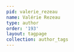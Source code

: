 ```yaml
---
pid: valerie_rezeau
name: Valérie Rezeau
type: author
order: '193'
layout: tagpage
collection: author_tags
---
```

